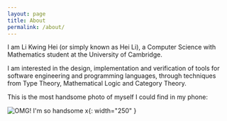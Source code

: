```yaml
---
layout: page
title: About
permalink: /about/
---
```

I am Li Kwing Hei (or simply known as Hei Li), a Computer Science with Mathematics student at the University of Cambridge.  

I am interested in the design, implementation and verification of tools for software engineering and programming languages, through techniques from Type Theory, Mathematical Logic and Category Theory.

This is the most handsome photo of myself I could find in my phone:

![OMG! I'm so handsome x](/assets/me.jpg){: width="250" }

<!--- 
This is the base Jekyll theme. You can find out more info about customizing your Jekyll theme, as well as basic Jekyll usage documentation at [jekyllrb.com](https://jekyllrb.com/)

You can find the source code for Minima at GitHub:
[jekyll][jekyll-organization] /
[minima](https://github.com/jekyll/minima)

You can find the source code for Jekyll at GitHub:
[jekyll][jekyll-organization] /
[jekyll](https://github.com/jekyll/jekyll)


[jekyll-organization]: https://github.com/jekyll
-->